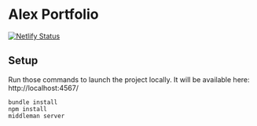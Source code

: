 # Alex Portfolio
[![Netlify Status](https://api.netlify.com/api/v1/badges/dc67eea7-d07a-4130-81b9-acd00dbba210/deploy-status)](https://app.netlify.com/sites/alexbarret/deploys)

## Setup
Run those commands to launch the project locally. It will be available here: http://localhost:4567/
```
bundle install
npm install 
middleman server
```


